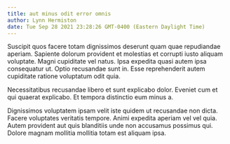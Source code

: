 ```yaml
---
title: aut minus odit error omnis
author: Lynn Hermiston
date: Tue Sep 28 2021 23:28:26 GMT-0400 (Eastern Daylight Time)
---
```

Suscipit quos facere totam dignissimos deserunt quam quae repudiandae aperiam. Sapiente dolorum provident et molestias et corrupti iusto aliquam voluptate. Magni cupiditate vel natus. Ipsa expedita quasi autem ipsa consequatur ut. Optio recusandae sunt in. Esse reprehenderit autem cupiditate ratione voluptatum odit quia.

 Necessitatibus recusandae libero et sunt explicabo dolor. Eveniet cum et qui quaerat explicabo. Et tempora distinctio eum minus a.

 Dignissimos voluptatem ipsam velit iste quidem ut recusandae non dicta. Facere voluptates veritatis tempore. Animi expedita aperiam vel vel quia. Autem provident aut quis blanditiis unde non accusamus possimus qui. Dolore magnam mollitia mollitia totam est aliquam ipsa.